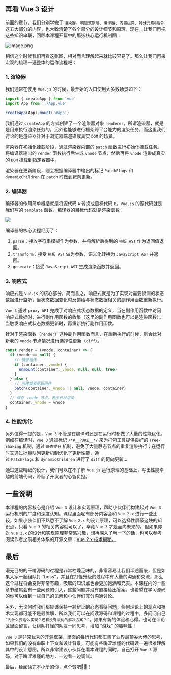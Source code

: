 ## 再看 Vue 3 设计
前面的章节，我们分别学完了 `渲染器`、`响应式原理`、`编译器`、`内置组件`、`特殊元素&指令` 这五大部分的内容，也大致清楚了各个部分的设计细节和原理，现在，让我们再把这些知识串联，回顾本课程开篇中的那张核心运行机制图：

![image.png](https://p3-juejin.byteimg.com/tos-cn-i-k3u1fbpfcp/4b410850bd4d4e2198e62e4c38bf8b92~tplv-k3u1fbpfcp-watermark.image?)

相信这个时候我们再看这张图，相对而言理解起来就比较容易了。那么让我们再来宏观的梳理一遍整体的运作流程吧：
### 1. 渲染器
我们通常在使用 `Vue.js` 的时候，最开始的入口使用大多数场景如下：

```js
import { createApp } from 'vue'
import App from './App.vue'

createApp(App).mount('#app')
```
我们通过 `createApp` 的方式创建了一个渲染器对象 `renderer`，所谓渲染器，就是是用来执行渲染任务的，另外也能够进行框架跨平台能力的渲染任务，而这里我们讨论的是渲染器针对于浏览器端渲染成真实 `DOM` 的场景。

渲染器在初始化挂载阶段，通过渲染器内部的 `patch` 函数进行初始化挂载任务。将编译器输出的 `render` 函数执行后生成 `vnode` 节点，然后再将 `vnode` 渲染成真实的 `DOM` 挂载到指定容器中。

渲染器在更新阶段，则会根据编译器中输出的标记 `PatchFlags` 和 `dynamicChildren` 在 `patch` 时做到靶向更新。

### 2. 编译器
编译器的作用简单概括就是将源代码 `A` 转换成目标代码 `B`。`Vue.js` 的源代码就是我们写的 `template` 函数，编译器的目标代码就是渲染函数：

![](https://p1-juejin.byteimg.com/tos-cn-i-k3u1fbpfcp/4f117f1e4ba14881b011a6d16bcacc72~tplv-k3u1fbpfcp-zoom-in-crop-mark:3024:0:0:0.awebp?)

编译器的核心流程经历了：

1.  `parse`：接收字符串模板作为参数，并将解析后得到的 `模版 AST` 作为返回值返回。
2.  `transform`：接受 `模板 AST` 做为参数，语义化转换为 `JavaScript AST` 并返回。
3.  `generate`：接受 `JavaScript AST` 生成渲染函数并返回。

### 3. 响应式
响应式是 `Vue.js` 的核心部分，简而言之，响应式就是为了实现对需要侦测的状态数据进行监听，当状态数据变化时反馈给与状态数据相关的副作用函数重新执行。

`Vue 3` 通过 `proxy API` 完成了对响应式状态数据的定义，当在副作用函数中访问响应式数据时，进行副作用函数的收集（这里的副作用函数也可以是渲染函数）。当触发响应式状态数据更新时，再重新执行副作用函数。

针对于渲染函数（`render`）这种副作用函数而言，在重新执行的时候，则会比对新老的 `vnode` 节点情况进行选择性更新（`diff`）。

```js
const render = (vnode, container) => {
  if (vnode == null) {
    // 销毁组件
    if (container._vnode) {
      unmount(container._vnode, null, null, true)
    }
  } else {
    // 创建或者更新组件
    patch(container._vnode || null, vnode, container)
  }
  // 缓存 vnode 节点，表示已经渲染
  container._vnode = vnode
}
```

### 4. 性能优化
另外值得一提的是，`Vue 3` 不管是在编译时还是在运行时都做了大量的性能优化。例如在编译时，`Vue 3` 通过标记 `/*#__PURE__*/` 来为打包工具提供良好的 `Tree-Shaking` 机制，通过 `静态提升` 机制，避免了大量静态节点的重复渲染执行；在运行时又通过批量队列更新机制优化了更新性能，通过 `PatchFlags` 和 `dynamicChildren` 进行了 `diff` 的靶向更新...

通过这些精细的设计，我们可以在不了解 `Vue.js` 运行原理的基础上，写出性能卓越的前端代码，降低了开发者的心智负担。

## 一些说明
本课程的内容核心是介绍 `Vue 3` 设计和实现原理，帮助小伙伴们构建起对 `Vue 3` 运行机制的广度和深度认知。课程里面呢有部分内容会和 `Vue 2.x` 进行一些比较，如果小伙伴们不熟悉不了解 `Vue 2.x` 的设计原理，可以选择性屏蔽这块的知识点，只看 `Vue 3` 的相关内容就可以了，毕竟 `Vue 3` 才是面向未来的。但如果你对 `Vue 2.x` 的设计和实现原理非常感兴趣，想再深入了解一下的话，也可以参考阅读作者之前相关体系的开源文章：[Vue 2.x 技术揭秘。](https://github.com/muwoo/blogs)

## 最后
漫无目的的干啃源码的过程是非常枯燥乏味的，非常容易让我们半途而废，但是如果大家一起组队打 “boss”，并且在打怪升级的过程中有大量的沟通和交流，那么这个过程将会变得非常有趣，吸取的知识点也会更加饱满和充实。本课程内的一些章节结尾会有一些问题的引入，这些问题并没有直接给出答案，也希望在学习源码的你可以给到一些自己的见解和小伙伴们充分沟通讨论。

另外，无论何时我们都应该保持一颗辩证的心态看待问题，任何理论上的观点和技术实现都可能不是最优解，所以我们可以在阅读源码和课程的过程中，多问问自己 `“为什么要这么实现？还有没有最优的解决方案？”`。如果有新的体验和心得，也可在评论区里面留言，让组队打怪的队友一同思考，增加 “游戏” 的趣味性！

`Vue 3` 是非常优秀的开源框架，里面的每行代码都汇集了业界最顶尖大佬的思考，如果我们的没有串联上下文和设计背景，可能有些晦涩难懂的代码读一遍很难理解其中的设计意图，所以非常建议小伙伴在看本课程的同时，自己打开 `Vue 3` 源码，对于晦涩难懂的地方，一边看一边调试。

最后，给阅读完本小册的你，点个赞吧👍🏻！









